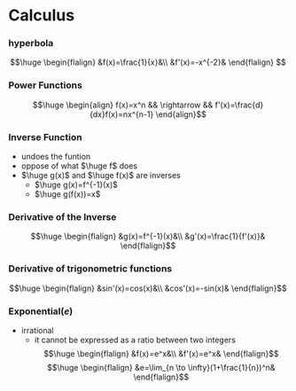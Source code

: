 # Calculus
### hyperbola
$$\huge
\begin{flalign}
&f(x)=\frac{1}{x}&\\
&f'(x)=-x^{-2}&
\end{flalign}
$$
### Power Functions
$$\huge \begin{align}
f(x)=x^n && \rightarrow && f'(x)=\frac{d}{dx}f(x)=nx^{n-1} 
\end{align}$$
### Inverse Function
- undoes the funtion
- oppose of what $\huge f$ does
- $\huge g(x)$ and $\huge f(x)$ are inverses
	- $\huge g(x)=f^{-1}(x)$
	- $\huge g(f(x))=x$
### Derivative of the Inverse
$$\huge \begin{flalign}
&g(x)=f^{-1}(x)&\\
&g'(x)=\frac{1}{f'(x)}&
\end{flalign}$$
### Derivative of trigonometric functions
$$\huge \begin{flalign}
&sin'(x)=cos(x)&\\
&cos'(x)=-sin(x)&
\end{flalign}$$
### Exponential($e$)
- irrational
	-  it cannot be expressed as a ratio between two integers
$$\huge \begin{flalign}
&f(x)=e^x&\\
&f'(x)=e^x&
\end{flalign}$$
$$\huge \begin{flalign}
&e=\lim_{n \to \infty}(1+\frac{1}{n})^n&
\end{flalign}$$

